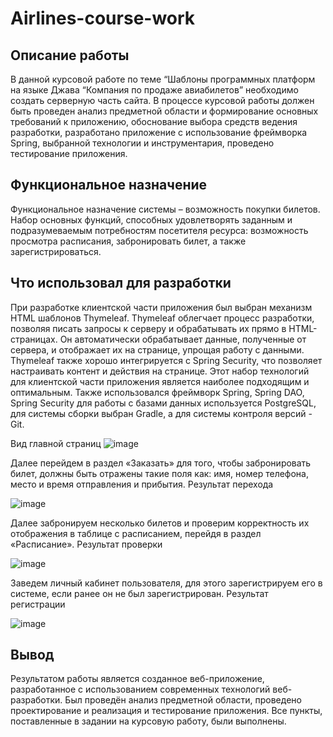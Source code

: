 # Airlines-course-work
## Описание работы
В данной курсовой работе по теме “Шаблоны программных платформ на языке Джава “Компания по продаже авиабилетов” необходимо создать серверную часть сайта.
В процессе курсовой работы должен быть проведен анализ предметной области и формирование основных требований к приложению, обоснование выбора средств ведения разработки, разработано приложение с использование фреймворка Spring, выбранной технологии и инструментария, проведено тестирование приложения.

## Функциональное назначение
Функциональное назначение системы – возможность покупки билетов. Набор основных функций, способных удовлетворять заданным и подразумеваемым потребностям посетителя ресурса: возможность просмотра расписания, забронировать билет, а также зарегистрироваться.

## Что использовал для разработки
При разработке клиентской части приложения был выбран механизм HTML шаблонов Thymeleaf. Thymeleaf облегчает процесс разработки, позволяя писать запросы к серверу и обрабатывать их прямо в HTML-страницах. Он автоматически обрабатывает данные, полученные от сервера, и отображает их на странице, упрощая работу с данными. Thymeleaf также хорошо интегрируется с Spring Security, что позволяет настраивать контент и действия на странице. Этот набор технологий для клиентской части приложения является наиболее подходящим и оптимальным. Также использовался фреймворк Spring, Spring DAO, Spring Security для работы с базами данных используется PostgreSQL, для системы сборки выбран Gradle, а для системы контроля версий - Git.

Вид главной страниц
![image](https://github.com/dcct0r/Airlines-course-work/assets/111187206/7440d1e4-ac38-43ae-98f2-b800ed59909c)


Далее перейдем в раздел «Заказать» для того, чтобы забронировать билет, 
должны быть отражены такие поля как: имя, номер телефона, место и время 
отправления и прибытия. Результат перехода

 ![image](https://github.com/dcct0r/Airlines-course-work/assets/111187206/237aaead-4217-49f2-9334-a5890a5bb6b4)


Далее забронируем несколько билетов и проверим корректность их 
отображения в таблице с расписанием, перейдя в раздел «Расписание». 
Результат проверки

 ![image](https://github.com/dcct0r/Airlines-course-work/assets/111187206/45804765-9af4-4a50-9f87-2c512d6d2744)

Заведем личный кабинет пользователя, для этого зарегистрируем его в 
системе, если ранее он не был зарегистрирован. 
Результат регистрации 

![image](https://github.com/dcct0r/Airlines-course-work/assets/111187206/1084bda8-c695-4f5a-ab5d-7b9df6dc4413)

## Вывод
Результатом работы является созданное веб-приложение, разработанное с использованием современных технологий веб-разработки.
Был проведён анализ предметной области, проведено проектирование и реализация и тестирование приложения. Все пункты, поставленные в задании на курсовую работу, были выполнены.
